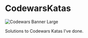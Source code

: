 # CodewarsKatas
![Codewars Banner Large](https://www.codewars.com/users/ThatDRW/badges/large)

Solutions to Codewars Katas I've done.